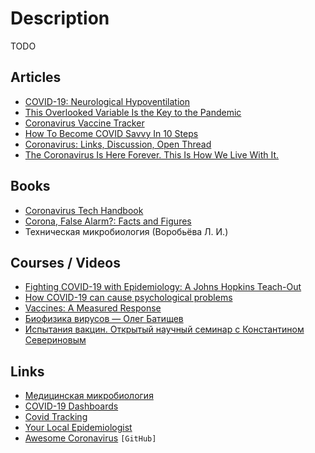 # Description

TODO


## Articles

- [COVID-19: Neurological Hypoventilation](https://mad.science.blog/2020/04/11/covid-19-neurological-hypoventilation/)
- [This Overlooked Variable Is the Key to the Pandemic](https://www.theatlantic.com/health/archive/2020/09/k-overlooked-variable-driving-pandemic/616548/)
- [Coronavirus Vaccine Tracker](https://www.nytimes.com/interactive/2020/science/coronavirus-vaccine-tracker.html)
- [How To Become COVID Savvy In 10 Steps](https://medium.com/applied-data-science/how-to-become-covid-savvy-in-10-steps-b5942db3ac85)
- [Coronavirus: Links, Discussion, Open Thread](https://astralcodexten.substack.com/p/coronavirus-links-discussion-open)
- [The Coronavirus Is Here Forever. This Is How We Live With It.](https://www.theatlantic.com/science/archive/2021/08/how-we-live-coronavirus-forever/619783/)


## Books

- [Coronavirus Tech Handbook](https://coronavirustechhandbook.com/)
- [Corona, False Alarm?: Facts and Figures](https://www.goodreads.com/book/show/55370694)
- Техническая микробиология (Воробьёва Л. И.)


## Courses / Videos

- [Fighting COVID-19 with Epidemiology: A Johns Hopkins Teach-Out](https://www.coursera.org/learn/covid19-epidemiology)
- [How COVID-19 can cause psychological problems](https://youtu.be/LIOxKVrVRy4)
- [Vaccines: A Measured Response](https://youtu.be/8BIcAZxFfrc)
- [Биофизика вирусов — Олег Батищев](https://youtu.be/kNwMwaNHcv8)
- [Испытания вакцин. Открытый научный семинар с Константином Севериновым](https://youtu.be/5ebHY-M0JOU)


## Links

- [Медицинская микробиология](https://meduniver.com/Medical/Microbiology/)
- [COVID-19 Dashboards](https://covid19dashboards.com/)
- [Covid Tracking](https://covidtracking.com/)
- [Your Local Epidemiologist](https://yourlocalepidemiologist.substack.com)
- [Awesome Coronavirus](https://github.com/soroushchehresa/awesome-coronavirus) `[GitHub]`
